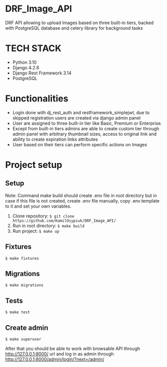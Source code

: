 # DRF_Image_API

DRF API allowing to upload Images based on three built-in tiers, backed with PostgreSQL database and celery library for background tasks

# TECH STACK
- Python 3.10
- Django 4.2.6
- Django Rest Framework 3.14
- PostgreSQL

# Functionalities
- Login done with dj_rest_auth and restframework_simplejwt, due to skipped registration users are created via django admin panel
- User are assigned to three built-in tier like Basic, Premium or Enterprise.
- Except from built-in tiers admins are able to create custom tier through admin panel with arbitrary thumbnail sizes,
  access to original link and ability to create expiration links attributes
- User based on their tiers can perform specific actions on Images

# Project setup
## Setup

Note: Command make build should create .env file in root directory but in case if this file is not created, create .env file manually, copy .env.template to it and set your own variables.

1. Clone repository: `$ git clone https://github.com/KamilOsypiuk/DRF_Image_API/`
2. Run in root directory: `$ make build`
3. Run project: `$ make up`

## Fixtures
`$ make fixtures`

## Migrations
`$ make migrations`

## Tests
`$ make test`

## Create admin
`$ make superuser`

After that you should be able to work with browsable API through http://127.0.0.1:8000/ url and log in as admin through http://127.0.0.1:8000/admin/login/?next=/admin/



